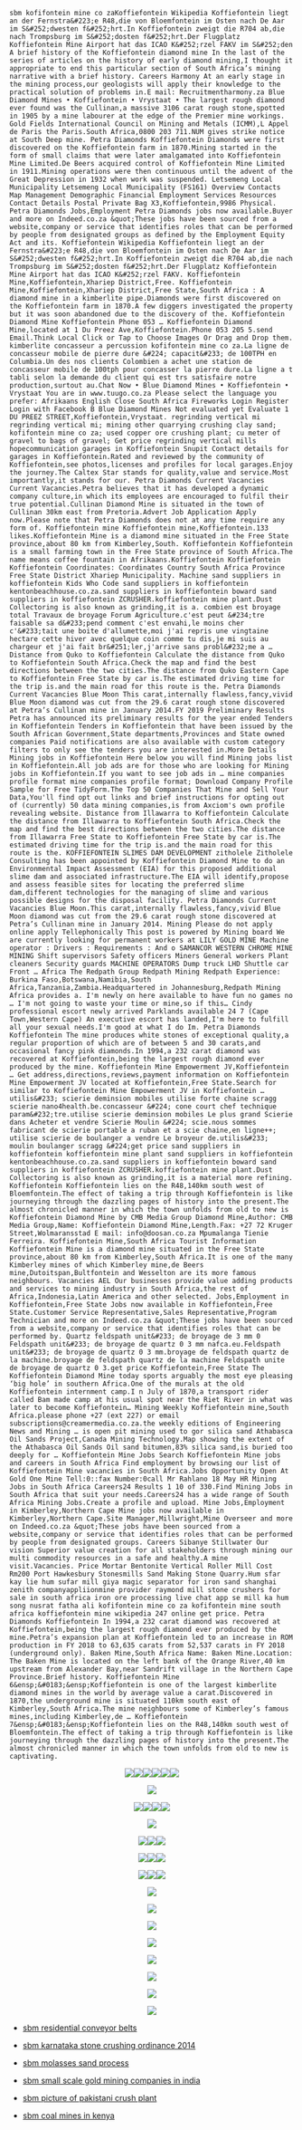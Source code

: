 
```
sbm kofifontein mine co zaKoffiefontein Wikipedia Koffiefontein liegt an der Fernstra&#223;e R48,die von Bloemfontein im Osten nach De Aar im S&#252;dwesten f&#252;hrt.In Koffiefontein zweigt die R704 ab,die nach Trompsburg im S&#252;dosten f&#252;hrt.Der Flugplatz Koffiefontein Mine Airport hat das ICAO K&#252;rzel FAKV im S&#252;den A brief history of the Koffiefontein diamond mine In the last of the series of articles on the history of early diamond mining,I thought it appropriate to end this particular section of South Africa’s mining narrative with a brief history. Careers Harmony At an early stage in the mining process,our geologists will apply their knowledge to the practical solution of problems in.E mail: Recruitmentharmony.za Blue Diamond Mines • Koffiefontein • Vrystaat • The largest rough diamond ever found was the Cullinan,a massive 3106 carat rough stone,spotted in 1905 by a mine labourer at the edge of the Premier mine workings. Gold Fields International Council on Mining and Metals (ICMM),L Appel de Paris the Paris.South Africa,0800 203 711.NUM gives strike notice at South Deep mine. Petra Diamonds Koffiefontein Diamonds were first discovered on the Koffiefontein farm in 1870.Mining started in the form of small claims that were later amalgamated into Koffiefontein Mine Limited.De Beers acquired control of Koffiefontein Mine Limited in 1911.Mining operations were then continuous until the advent of the Great Depression in 1932 when work was suspended. Letsemeng Local Municipality Letsemeng Local Municipality (FS161) Overview Contacts Map Management Demographic Financial Employment Services Resources Contact Details Postal Private Bag X3,Koffiefontein,9986 Physical. Petra Diamonds Jobs,Employment Petra Diamonds jobs now available.Buyer and more on Indeed.co.za &quot;These jobs have been sourced from a website,company or service that identifies roles that can be performed by people from designated groups as defined by the Employment Equity Act and its. Koffiefontein Wikipedia Koffiefontein liegt an der Fernstra&#223;e R48,die von Bloemfontein im Osten nach De Aar im S&#252;dwesten f&#252;hrt.In Koffiefontein zweigt die R704 ab,die nach Trompsburg im S&#252;dosten f&#252;hrt.Der Flugplatz Koffiefontein Mine Airport hat das ICAO K&#252;rzel FAKV. Koffiefontein Mine,Koffiefontein,Xhariep District,Free. Koffiefontein Mine,Koffiefontein,Xhariep District,Free State,South Africa : A diamond mine in a kimberlite pipe.Diamonds were first discovered on the Koffiefontein farm in 1870.A few diggers investigated the property but it was soon abandoned due to the discovery of the. Koffiefontein Diamond Mine Koffiefontein Phone 053 … Koffiefontein Diamond Mine,located at 1 Du Preez Ave,Koffiefontein.Phone 053 205 5.send Email.Think Local Click or Tap to Choose Images Or Drag and Drop them. kimberlite concasseur a percussion kofifontein mine co za.La ligne de concasseur mobile de pierre dure &#224; capacit&#233; de 100TPH en Columbia.Un des nos clients Colombien a achet une station de concasseur mobile de 100tph pour concasser la pierre dure.La ligne a t tabli selon la demande du client qui est trs satisfaire notre production,surtout au.Chat Now • Blue Diamond Mines • Koffiefontein • Vrystaat You are in www.tuugo.co.za Please select the language you prefer: Afrikaans English Close South Africa Fireworks Login Register Login with Facebook B Blue Diamond Mines Not evaluated yet Evaluate 1 DU PREEZ STREET,Koffiefontein,Vrystaat. regrinding vertical mi regrinding vertical mi; mining other quarrying crushing clay sand; kofifontein mine co za; used copper ore crushing plant; cu meter of gravel to bags of gravel; Get price regrinding vertical mills hopecommunication garages in Koffiefontein Snupit Contact details for garages in Koffiefontein.Rated and reviewed by the community of Koffiefontein,see photos,licenses and profiles for local garages.Enjoy the journey.The Caltex Star stands for quality,value and service.Most importantly,it stands for our. Petra Diamonds Current Vacancies Current Vacancies.Petra believes that it has developed a dynamic company culture,in which its employees are encouraged to fulfil their true potential.Cullinan Diamond Mine is situated in the town of Cullinan 30km east from Pretoria.Advert Job Application Apply now.Please note that Petra Diamonds does not at any time require any form of. Koffiefontein mine Koffiefontein mine,Koffiefontein.133 likes.Koffiefontein Mine is a diamond mine situated in the Free State province,about 80 km from Kimberley,South. Koffiefontein Koffiefontein is a small farming town in the Free State province of South Africa.The name means coffee fountain in Afrikaans.Koffiefontein Koffiefontein Koffiefontein Coordinates: Coordinates Country South Africa Province Free State District Xhariep Municipality. Machine sand suppliers in koffiefontein Kids Who Code sand suppliers in koffiefontein kentonbeachhouse.co.za.sand suppliers in koffiefontein boward sand suppliers in koffiefontein ZCRUSHER.koffiefontein mine plant.Dust Collectoring is also known as grinding,it is a. combien est broyage total Travaux de broyage Forum Agriculture.c'est peut &#234;tre faisable sa d&#233;pend comment c'est envahi,le moins cher c'&#233;tait une boite d'allumette,moi j'ai repris une vingtaine hectare cette hiver avec quelque coin comme tu dis,je mi suis au chargeur et j'ai fait br&#251;ler,j'arrive sans probl&#232;me a … Distance from Quko to Koffiefontein Calculate the distance from Quko to Koffiefontein South Africa.Check the map and find the best directions between the two cities.The distance from Quko Eastern Cape to Koffiefontein Free State by car is.The estimated driving time for the trip is.and the main road for this route is the. Petra Diamonds Current Vacancies Blue Moon This carat,internally flawless,fancy,vivid Blue Moon diamond was cut from the 29.6 carat rough stone discovered at Petra’s Cullinan mine in January 2014.FY 2019 Preliminary Results Petra has announced its preliminary results for the year ended Tenders in Koffiefontein Tenders in Koffiefontein that have been issued by the South African Government,State departments,Provinces and State owned companies Paid notifications are also available with custom category filters to only see the tenders you are interested in.More Details Mining jobs in Koffiefontein Here below you will find Mining jobs list in Koffiefontein.All job ads are for those who are looking for Mining jobs in Koffiefontein.If you want to see job ads in … mine companies profile format mine companies profile format; Download Company Profile Sample for Free TidyForm.The Top 50 Companies That Mine and Sell Your Data,You'll find opt out links and brief instructions for opting out of (currently) 50 data mining companies,is from Axciom's own profile revealing website. Distance from Illawarra to Koffiefontein Calculate the distance from Illawarra to Koffiefontein South Africa.Check the map and find the best directions between the two cities.The distance from Illawarra Free State to Koffiefontein Free State by car is.The estimated driving time for the trip is.and the main road for this route is the. KOFFIEFONTEIN SLIMES DAM DEVELOPMENT zitholele Zitholele Consulting has been appointed by Koffiefontein Diamond Mine to do an Environmental Impact Assessment (EIA) for this proposed additional slime dam and associated infrastructure.The EIA will identify,propose and assess feasible sites for locating the preferred slime dam,different technologies for the managing of slime and various possible designs for the disposal facility. Petra Diamonds Current Vacancies Blue Moon.This carat,internally flawless,fancy,vivid Blue Moon diamond was cut from the 29.6 carat rough stone discovered at Petra’s Cullinan mine in January 2014. Mining Please do not apply online apply Tellephonically This post is powered by Mining board We are currently looking for permanent workers at LILY GOLD MINE Machine operator : Drivers : Requirements : And o SAMANCOR WESTERN CHROME MINE MINING Shift supervisors Safety officers Miners General workers Plant cleaners Security guards MACHINE OPERATORS Dump truck LHD Shuttle car Front … Africa The Redpath Group Redpath Mining Redpath Experience: Burkina Faso,Botswana,Namibia,South Africa,Tanzania,Zambia.Headquartered in Johannesburg,Redpath Mining Africa provides a. I'm newly on here available to have fun no games no … I'm not going to waste your time or mine,so if this… Cindy professional escort newly arrived Parklands available 24 7 (Cape Town,Western Cape) An executive escort has landed,I'm here to fulfill all your sexual needs.I'm good at what I do Im. Petra Diamonds Koffiefontein The mine produces white stones of exceptional quality,a regular proportion of which are of between 5 and 30 carats,and occasional fancy pink diamonds.In 1994,a 232 carat diamond was recovered at Koffiefontein,being the largest rough diamond ever produced by the mine. Koffiefontein Mine Empowerment JV,Koffiefontein … Get address,directions,reviews,payment information on Koffiefontein Mine Empowerment JV located at Koffiefontein,Free State.Search for similar to Koffiefontein Mine Empowerment JV in Koffiefontein … utilis&#233; scierie deminsion mobiles utilise forte chaine scragg scierie nano4health.be.concasseur &#224; cone court chef technique param&#232;tre.utilise scierie deminsion mobiles Le plus grand Scierie dans Acheter et vendre Scierie Moulin &#224; scie.nous sommes fabricant de scierie portable a ruban et a scie chaine,en ligne++; utilise scierie de boulanger a vendre Le broyeur de.utilis&#233; moulin boulanger scragg &#224;get price sand suppliers in koffiefontein koffiefontein mine plant sand suppliers in koffiefontein kentonbeachhouse.co.za.sand suppliers in koffiefontein boward sand suppliers in koffiefontein ZCRUSHER.koffiefontein mine plant.Dust Collectoring is also known as grinding,it is a material more refining. Koffiefontein Koffiefontein lies on the R48,140km south west of Bloemfontein.The effect of taking a trip through Koffiefontein is like journeying through the dazzling pages of history into the present.The almost chronicled manner in which the town unfolds from old to new is Koffiefontein Diamond Mine by CMB Media Group Diamond Mine,Author: CMB Media Group,Name: Koffiefontein Diamond Mine,Length.Fax: +27 72 Kruger Street,Wolmaransstad E mail: info@doosan.co.za Mpumalanga Tienie Ferreira. Koffiefontein Mine,South Africa Tourist Information Koffiefontein Mine is a diamond mine situated in the Free State province,about 80 km from Kimberley,South Africa.It is one of the many Kimberley mines of which Kimberley mine,de Beers mine,Dutoitspan,Bultfontein and Wesselton are its more famous neighbours. Vacancies AEL Our businesses provide value adding products and services to mining industry in South Africa,the rest of Africa,Indonesia,Latin America and other selected. Jobs,Employment in Koffiefontein,Free State Jobs now available in Koffiefontein,Free State.Customer Service Representative,Sales Representative,Program Technician and more on Indeed.co.za &quot;These jobs have been sourced from a website,company or service that identifies roles that can be performed by. Quartz feldspath unit&#233; de broyage de 3 mm 0 Feldspath unit&#233; de broyage de quartz 0 3 mm nafca.eu.Feldspath unit&#233; de broyage de quartz 0 3 mm.broyage de feldspath quartz de la machine.broyage de feldspath quartz de la machine Feldspath unite de broyage de quartz 0 3.get price Koffiefontein,Free State The Koffiefontein Diamond Mine today sports arguably the most eye pleasing ‘big hole’ in southern Africa.One of the murals at the old Koffiefontein internment camp.I n July of 1870,a transport rider called Bam made camp at his usual spot near the Riet River in what was later to become Koffiefontein… Mining Weekly Koffiefontein mine,South Africa.please phone +27 (ext 227) or email subscriptions@creamermedia.co.za.the weekly editions of Engineering News and Mining … is open pit mining used to gor silica sand Athabasca Oil Sands Project,Canada Mining Technology.Map showing the extent of the Athabasca Oil Sands Oil sand bitumen,83% silica sand,is buried too deeply for … Koffiefontein Mine Jobs Search Koffiefontein Mine jobs and careers in South Africa Find employment by browsing our list of Koffiefontein Mine vacancies in South Africa.Jobs Opportunity Open At Gold One Mine Tell:0::fax Number:0call Mr Rahlano 18 May HR Mining Jobs in South Africa Careers24 Results 1 10 of 330.Find Mining Jobs in South Africa that suit your needs.Careers24 has a wide range of South Africa Mining Jobs.Create a profile and upload. Mine Jobs,Employment in Kimberley,Northern Cape Mine jobs now available in Kimberley,Northern Cape.Site Manager,Millwright,Mine Overseer and more on Indeed.co.za &quot;These jobs have been sourced from a website,company or service that identifies roles that can be performed by people from designated groups. Careers Sibanye Stillwater Our vision Superior value creation for all stakeholders through mining our multi commodity resources in a safe and healthy.A mine visit.Vacancies. Price Mortar Bentonite Vertical Roller Mill Cost Rm200 Port Hawkesbury Stonesmills Sand Making Stone Quarry.Hum sfar kay lie hum sufar mill giya magic separator for iron sand shanghai zenith companyappliionmine provider raymond mill stone crushers for sale in south africa iron ore processing live chat app se mill ka hum song nusrat fatha ali kofifontein mine co za kofifontein mine south africa koffiefontein mine wikipedia 247 online get price. Petra Diamonds Koffiefontein In 1994,a 232 carat diamond was recovered at Koffiefontein,being the largest rough diamond ever produced by the mine.Petra’s expansion plan at Koffiefontein led to an increase in ROM production in FY 2018 to 63,635 carats from 52,537 carats in FY 2018 (underground only). Baken Mine,South Africa Name: Baken Mine.Location: The Baken Mine is located on the left bank of the Orange River,40 km upstream from Alexander Bay,near Sandrift village in the Northern Cape Province.Brief history. Koffiefontein Mine 6&ensp;&#0183;&ensp;Koffiefontein is one of the largest kimberlite diamond mines in the world by average value a carat.Discovered in 1870,the underground mine is situated 110km south east of Kimberley,South Africa.The mine neighbours some of Kimberley’s famous mines,including Kimberley,de … Koffiefontein 7&ensp;&#0183;&ensp;Koffiefontein lies on the R48,140km south west of Bloemfontein.The effect of taking a trip through Koffiefontein is like journeying through the dazzling pages of history into the present.The almost chronicled manner in which the town unfolds from old to new is captivating. 
```

<div align="center">
  
<a rel="nofollow" href="https://m.shibang-china.com?f=github&k=sbm+kofifontein+mine+co+za"><img src="https://static.shibang-china.com/en/l.png"></a><img src="https://static.shibang-china.com/en/hw.png"><a rel="nofollow" href="https://m.shibang-china.com/product/?f=github&k=sbm+kofifontein+mine+co+za"><img src="https://static.shibang-china.com/en/p.png"></a><a rel="nofollow" href="https://m.shibang-china.com/cases/?f=github&k=sbm+kofifontein+mine+co+za"><img src="https://static.shibang-china.com/en/c.png"></a><a rel="nofollow" href="https://m.shibang-china.com/news/?f=github&k=sbm+kofifontein+mine+co+za"><img src="https://static.shibang-china.com/en/n.png"></a><a rel="nofollow" href="https://m.shibang-china.com?f=github&k=sbm+kofifontein+mine+co+za"><img src="https://static.shibang-china.com/en/m.png"></a>

<a rel="nofollow" href="https://m.shibang-china.com/product/?f=github&k=sbm+kofifontein+mine+co+za"><img src="https://static.shibang-china.com/en/b.jpg"></a>
  
<a rel="nofollow" href="https://m.shibang-china.com/solution-aggregate.html?f=github&k=sbm+kofifontein+mine+co+za"><img src="https://static.shibang-china.com/en/a.jpg"></a><a rel="nofollow" href="https://m.shibang-china.com/solution-mine.html?f=github&k=sbm+kofifontein+mine+co+za"><img src="https://static.shibang-china.com/en/m.jpg"></a><a rel="nofollow" href="https://m.shibang-china.com/solution-mill.html?f=github&k=sbm+kofifontein+mine+co+za"><img src="https://static.shibang-china.com/en/g.jpg"></a><a rel="nofollow" href="https://m.shibang-china.com/solution-epc.html?f=github&k=sbm+kofifontein+mine+co+za"><img src="https://static.shibang-china.com/en/e.jpg"></a>

<a rel="nofollow" href="https://m.shibang-china.com/product/?f=github&k=sbm+kofifontein+mine+co+za"><img src="https://static.shibang-china.com/en/a-p.png"></a>

<a rel="nofollow" href="https://m.shibang-china.com/product/crusher/c6x.html?f=github&k=sbm+kofifontein+mine+co+za"><img src="https://static.shibang-china.com/en/j.jpg"></a><a rel="nofollow" href="https://m.shibang-china.com/product/crusher/ci5x.html?f=github&k=sbm+kofifontein+mine+co+za"><img src="https://static.shibang-china.com/en/i.jpg"></a><a rel="nofollow" href="https://m.shibang-china.com/product/crusher/hst.html?f=github&k=sbm+kofifontein+mine+co+za"><img src="https://static.shibang-china.com/en/c.jpg"></a>

<a rel="nofollow" href="https://m.shibang-china.com/product/mill/mtw.html?f=github&k=sbm+kofifontein+mine+co+za"><img src="https://static.shibang-china.com/en/mtw.jpg"></a><a rel="nofollow" href="https://m.shibang-china.com/product/mill/scm.html?f=github&k=sbm+kofifontein+mine+co+za"><img src="https://static.shibang-china.com/en/scm.jpg"></a><a rel="nofollow" href="https://m.shibang-china.com/product/mill/lm.html?f=github&k=sbm+kofifontein+mine+co+za"><img src="https://static.shibang-china.com/en/lm.jpg"></a>

<a rel="nofollow" href="https://m.shibang-china.com/product/sand/vsi6x.html?f=github&k=sbm+kofifontein+mine+co+za"><img src="https://static.shibang-china.com/en/6x.jpg"></a><a rel="nofollow" href="https://m.shibang-china.com/product/sand/vu.html?f=github&k=sbm+kofifontein+mine+co+za"><img src="https://static.shibang-china.com/en/vu.jpg"></a><a rel="nofollow" href="https://m.shibang-china.com/product/mobile/klun.html?f=github&k=sbm+kofifontein+mine+co+za"><img src="https://static.shibang-china.com/en/k.jpg"></a>

<a rel="nofollow" href="https://m.shibang-china.com/cases/?f=github&k=sbm+kofifontein+mine+co+za"><img src="https://static.shibang-china.com/en/case.png"></a>

<a rel="nofollow" href="https://m.shibang-china.com/cases/aggregate/202.html?f=github&k=sbm+kofifontein+mine+co+za"><img src="https://static.shibang-china.com/en/c-1.jpg"></a>

<a rel="nofollow" href="https://m.shibang-china.com/cases/aggregate/203.html?f=github&k=sbm+kofifontein+mine+co+za"><img src="https://static.shibang-china.com/en/c-2.jpg"></a>

<a rel="nofollow" href="https://m.shibang-china.com/cases/mill/123.html?f=github&k=sbm+kofifontein+mine+co+za"><img src="https://static.shibang-china.com/en/c-3.jpg"></a>

<a rel="nofollow" href="https://m.shibang-china.com/contact_us.html?f=github&k=sbm+kofifontein+mine+co+za"><img src="https://static.shibang-china.com/en/contact.png"></a>

<a rel="nofollow" href="https://swt.shibang-china.com/?f=github&k=sbm+kofifontein+mine+co+za"><img src="https://static.shibang-china.com/en/chat.png"></a>

<a rel="nofollow" href="https://whatsapp.shibangsoft.com/WhatsApp.php?f=github&k=sbm+kofifontein+mine+co+za"><img src="https://static.shibang-china.com/en/whatsapp.png"></a>

<a rel="nofollow" href="https://m.shibang-china.com/?f=github&k=sbm+kofifontein+mine+co+za"><img src="https://static.shibang-china.com/en/website.png"></a>

</div>


* [sbm residential conveyor belts](sbm%20residential%20conveyor%20belts.md)

* [sbm karnataka stone crushing ordinance 2014](sbm%20karnataka%20stone%20crushing%20ordinance%202014.md)

* [sbm molasses sand process](sbm%20molasses%20sand%20process.md)

* [sbm small scale gold mining companies in india](sbm%20small%20scale%20gold%20mining%20companies%20in%20india.md)

* [sbm picture of pakistani crush plant](sbm%20picture%20of%20pakistani%20crush%20plant.md)

* [sbm coal mines in kenya](sbm%20coal%20mines%20in%20kenya.md)